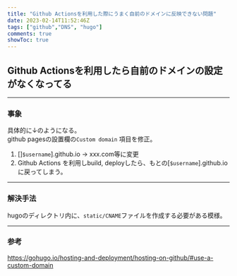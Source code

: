 ```yaml
---
title: "Github Actionsを利用した際にうまく自前のドメインに反映できない問題"
date: 2023-02-14T11:52:46Z
tags: ["github","DNS", "hugo"]
comments: true
showToc: true
---
```


## Github Actionsを利用したら自前のドメインの設定がなくなってる

----  
### 事象
具体的に↓のようになる。  
github pagesの設置欄の``Custom domain`` 項目を修正。
1. []``$username``].github.io → xxx.com等に変更
2. Github Actions を利用しbuild, deployしたら、もとの[``$username``].github.ioに戻ってしまう。

----
### 解決手法
hugoのディレクトリ内に、``static/CNAME``ファイルを作成する必要がある模様。

----
### 参考
https://gohugo.io/hosting-and-deployment/hosting-on-github/#use-a-custom-domain